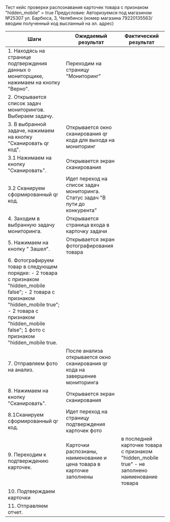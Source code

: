 Тест кейс проверки распознавания карточек товара с признаком "hidden_mobile" = true
Предусловие:
Авторизуемся под магазином №25307 ул. Барбюса, 3, Челябинск (номер магазина 79220135563/вводим полученный код высланный на эл. адрес)

| Шаги                                                                                                                                                                                                                                                                                | Ожидаемый результат                                                           | Фактический результат                                                                           |
| ----------------------------------------------------------------------------------------------------------------------------------------------------------------------------------------------------------------------------------------------------------------------------------- | ----------------------------------------------------------------------------- | ----------------------------------------------------------------------------------------------- |
| 1. Находясь на странице подтверждения данных о мониторщике, нажимаем на кнопку "Верно".                                                                                                                                                                                             | Переходим на страницу "Мониторинг"                                            |                                                                                                 |
| 2. Открывается список задач мониторингов. Выбираем задачу.                                                                                                                                                                                                                          |                                                                               |                                                                                                 |
| 3. В выбранной задаче, нажимаем на кнопку "Сканировать qr код".                                                                                                                                                                                                                     | Открывается окно сканирования qr кода для выхода на мониторинг                |                                                                                                 |
| 3.1 Нажимаем на кнопку "Сканировать".                                                                                                                                                                                                                                               | Открывается экран сканирования                                                |                                                                                                 |
| 3.2 Сканируем сформированный qr код.                                                                                                                                                                                                                                                | Идет переход на список задач мониторинга. Статус задач "В пути до конкурента" |                                                                                                 |
| 4. Заходим в выбранную задачу мониторинга.                                                                                                                                                                                                                                          | Открывается страница входа в карточку задачи                                  |                                                                                                 |
| 5. Нажимаем на кнопку " Зашел".                                                                                                                                                                                                                                                     | Открывается экран фотографирования товара                                     |                                                                                                 |
| 6. Фотографируем товар в следующем порядке:                                                       - 2 товара с признаком "hidden_mobile false";  - 2 товара с признаком "hidden_mobile true"; - 2 товара с признаком "hidden_mobile false"; 1 фото с признаком "hidden_mobile true. |                                                                               |                                                                                                 |
| 7. Отправляем фото на анализ.                                                                                                                                                                                                                                                       | После анализа открывается окно сканирования qr кода на завершение мониторинга |                                                                                                 |
| 8. Нажимаем на кнопку "Сканировать".                                                                                                                                                                                                                                                | Открывается экран сканирования                                                |                                                                                                 |
| 8.1Сканируем сформированный qr код.                                                                                                                                                                                                                                                 | Идет переход на страницу подтверждения карточек фото                          |                                                                                                 |
| 9. Переходим к подтверждению карточек.                                                                                                                                                                                                                                              | Карточки распознаны, наименование и цена товара в карточке заполнены          | в последней карточке товара с признаком "hidden_mobile true" - не заполнено наименование товара |
| 10. Подтверждаем карточки                                                                                                                                                                                                                                                           |                                                                               |                                                                                                 |
| 11. Отправляем отчет.                                                                                                                                                                                                                                                               |                                                                               |                                                                                                 |
